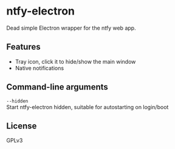 # ntfy-electron
Dead simple Electron wrapper for the ntfy web app.

## Features
* Tray icon, click it to hide/show the main window
* Native notifications

## Command-line arguments
`--hidden`<br />
    Start ntfy-electron hidden, suitable for autostarting on login/boot

## License
GPLv3